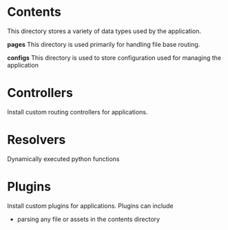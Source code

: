 # Contents
This directory stores a variety of data types used by the application.

**pages**
This directory is used primarily for handling file base routing.

**configs**
This directory is used to store configuration used for managing the application

# Controllers
Install custom routing controllers for applications.

# Resolvers
Dynamically executed python functions

# Plugins
Install custom plugins for applications. Plugins can include
 - parsing any file or assets in the contents directory

